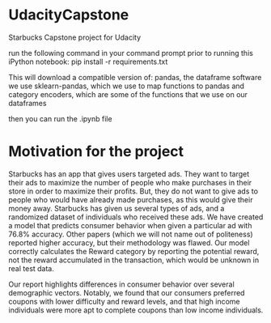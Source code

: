 # UdacityCapstone
Starbucks Capstone project for Udacity

run the following command in your command prompt prior to running this iPython notebook:
pip install -r requirements.txt 

This will download a compatible version of:
  pandas, the dataframe software we use
  sklearn-pandas, which we use to map functions to pandas
  and category encoders, which are some of the functions that we use on our dataframes

then you can run the .ipynb file

# Motivation for the project
Starbucks has an app that gives users targeted ads. They want to target their ads to maximize the number of people who make purchases
in their store in order to maximize their profits. But, they do not want to give ads to people who would have already made purchases,
as this would give their money away. Starbucks has given us several types of ads, and a randomized dataset of individuals who received
these ads. We have created a model that predicts consumer behavior when given a particular ad with 76.8% accuracy. Other papers 
(which we will not name out of politeness) reported higher accuracy, but their methodology was flawed. Our model correctly calculates the 
Reward category by reporting the potential reward, not the reward accumulated in the transaction, which would be unknown in real test data.

Our report highlights differences in consumer behavior over several demographic vectors. Notably, we found that our consumers preferred 
coupons with lower difficulty and reward levels, and that high income individuals were more apt to complete coupons than low income individuals.